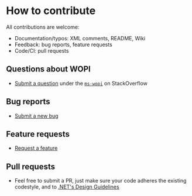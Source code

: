 # How to contribute
All contributions are welcome:
- Documentation/typos: XML comments, README, Wiki 
- Feedback: bug reports, feature requests
- Code/CI: pull requests

## Questions about WOPI
- [Submit a question](https://stackoverflow.com/questions/ask?tags=ms-wopi) under the [`ms-wopi`](https://stackoverflow.com/questions/tagged/ms-wopi) on StackOverflow

## Bug reports
- [Submit a new bug](https://github.com/petrsvihlik/WopiHost/issues/new/choose)

## Feature requests
- [Request a feature](https://github.com/petrsvihlik/WopiHost/issues/new/choose)

## Pull requests
- Feel free to submit a PR, just make sure your code adheres the existing codestyle, and to [.NET's Design Guidelines](https://docs.microsoft.com/en-us/dotnet/standard/design-guidelines/)
